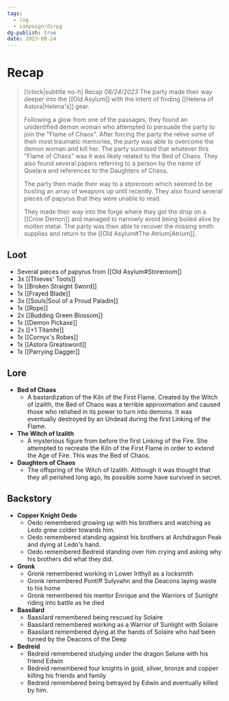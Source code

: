 ```yaml
---
tags:
  - log
  - campaign/dsrpg
dg-publish: true
date: 2023-08-24
---
```


# Recap

> [!clock|subtitle no-h] Recap *08/24/2023*
> The party made their way deeper into the [[Old Asylum]] with the intent of finding [[Helena of Astora|Helena's]] gear.
> 
> Following a glow from one of the passages, they found an unidentified demon woman who attempted to persuade the party to join the "Flame of Chaos". After forcing the party the relive some of their most traumatic memories, the party was able to overcome the demon woman and kill her. The party surmised that whatever this "Flame of Chaos" was it was likely related to the Bed of Chaos. They also found several papers referring to a person by the name of Quelara and references to the Daughters of Chaos.
> 
> The party then made their way to a storeroom which seemed to be hosting an array of weapons up until recently. They also found several pieces of papyrus that they were unable to read. 
>
> They made their way into the forge where they got the drop on a [[Crow Demon]] and managed to narrowly avoid being boiled alive by molten metal. The party was then able to recover the missing smith supplies and return to the [[Old Asylum#The Atrium|Atrium]].

## Loot
- Several pieces of papyrus from [[Old Asylum#Storeroom]]
- 3x [[Thieves' Tools]]
- 1x [[Broken Straight Sword]]
- 1x [[Frayed Blade]]
- 3x [[Souls|Soul of a Proud Paladin]]
- 1x [[Rope]]
- 2x [[Budding Green Blossom]]
- 1x [[Demon Pickaxe]]
- 2x [[+1 Titanite]]
- 1x [[Cornyx's Robes]]
- 1x [[Astora Greatsword]]
- 1x [[Parrying Dagger]]

## Lore
- **Bed of Chaos**
	- A bastardization of the Kiln of the First Flame. Created by the Witch of Izalith, the Bed of Chaos was a terrible approximation and caused those who relished in its power to turn into demons. It was eventually destroyed by an Undead during the first Linking of the Flame.
- **The Witch of Izalith**
	- A mysterious figure from before the first Linking of the Fire. She attempted to recreate the Kiln of the First Flame in order to extend the Age of Fire. This was the Bed of Chaos.
- **Daughters of Chaos**
	- The offspring of the Witch of Izalith. Although it was thought that they all perished long ago, its possible some have survived in secret.

## Backstory
- **Copper Knight Oedo**
	- Oedo remembered growing up with his brothers and watching as Ledo grew colder towards him.
	- Oedo remembered standing against his brothers at Archdragon Peak and dying at Ledo's hand.
	- Oedo remembered Bedreid standing over him crying and asking why his brothers did what they did.
- **Gronk**
	- Gronk remembered working in Lower Irithyll as a locksmith
	- Gronk remembered Pontiff Sulyvahn and the Deacons laying waste to his home
	- Gronk remembered his mentor Enrique and the Warriors of Sunlight riding into battle as he died
- **Baasilard**
	- Baasilard remembered being rescued by Solaire
	- Baasilard remembered working as a Warrior of Sunlight with Solaire
	- Baasilard remembered dying at the hands of Solaire who had been turned by the Deacons of the Deep
- **Bedreid**
	- Bedreid remembered studying under the dragon Selune with his friend Edwin
	- Bedreid remembered four knights in gold, silver, bronze and copper killing his friends and family
	- Bedreid remembered being betrayed by Edwin and eventually killed by him.